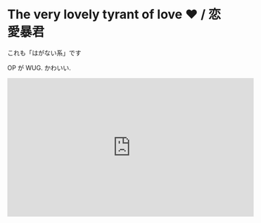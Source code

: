 # The very lovely tyrant of love ♥ / 恋愛暴君

これも「はがない系」です

OP が WUG. かわいい.

<iframe width="560" height="315" src="https://www.youtube.com/embed/mIqLF3KfIJs" frameborder="0" allow="accelerometer; autoplay; encrypted-media; gyroscope; picture-in-picture" allowfullscreen></iframe>
